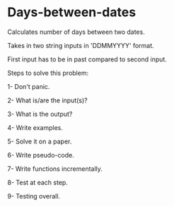 # Days-between-dates
Calculates number of days between two dates.

Takes in two string inputs in 'DDMMYYYY' format.

First input has to be in past compared to second input.



Steps to solve this problem:

1- Don't panic.

2- What is/are the input(s)?

3- What is the output?

4- Write examples.

5- Solve it on a paper.

6- Write pseudo-code.

7- Write functions incrementally.

8- Test at each step.

9- Testing overall.
